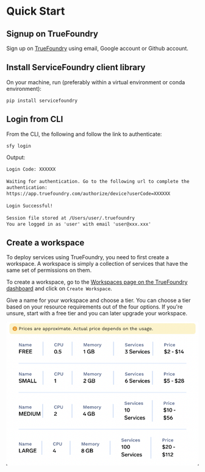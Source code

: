 # Quick Start

## Signup on TrueFoundry

Sign up on [TrueFoundry](https://app.truefoundry.com/signup) using email, Google account or Github account.

## Install ServiceFoundry client library

On your machine, run (preferably within a virtual environment or conda environment):
```
pip install servicefoundry
```

## Login from CLI

From the CLI, the following and follow the link to authenticate:

```
sfy login
```

Output:
```commandline
Login Code: XXXXXX

Waiting for authentication. Go to the following url to complete the authentication:
https://app.truefoundry.com/authorize/device?userCode=XXXXXX

Login Successful!

Session file stored at /Users/user/.truefoundry
You are logged in as 'user' with email 'user@xxx.xxx'
```

## Create a workspace

To deploy services using TrueFoundry, you need to first create a workspace. A workspace is simply a collection of services that have the same set of permissions on them.

To create a workspace, go to the [Workspaces page on the TrueFoundry dashboard](https://app.truefoundry.com/workspace) and click on `Create Workspace`.

Give a name for your workspace and choose a tier. You can choose a tier based on your resource requirements out of the four options. If you're unsure, start with a free tier and you can later upgrade your workspace.

![Workspace Tiers](../../assets/workspace-tiers.png)


